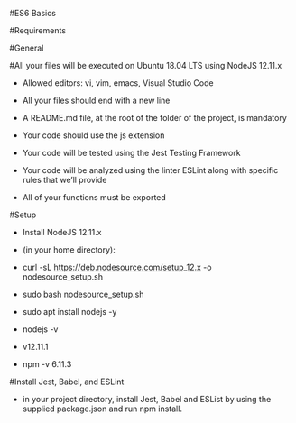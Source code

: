 #ES6 Basics

#Requirements

#General

#All your files will be executed on Ubuntu 18.04 LTS using NodeJS 12.11.x

- Allowed editors: vi, vim, emacs, Visual Studio Code

- All your files should end with a new line
- A README.md file, at the root of the folder of the project, is mandatory
- Your code should use the js extension
- Your code will be tested using the Jest Testing Framework
- Your code will be analyzed using the linter ESLint along with specific rules that we’ll provide
- All of your functions must be exported

#Setup
- Install NodeJS 12.11.x
- (in your home directory):

- curl -sL https://deb.nodesource.com/setup_12.x -o nodesource_setup.sh
- sudo bash nodesource_setup.sh
- sudo apt install nodejs -y
- nodejs -v
- v12.11.1
- npm -v
6.11.3

#Install Jest, Babel, and ESLint
- in your project directory, install Jest, Babel and ESList by using the supplied package.json and run npm install.

